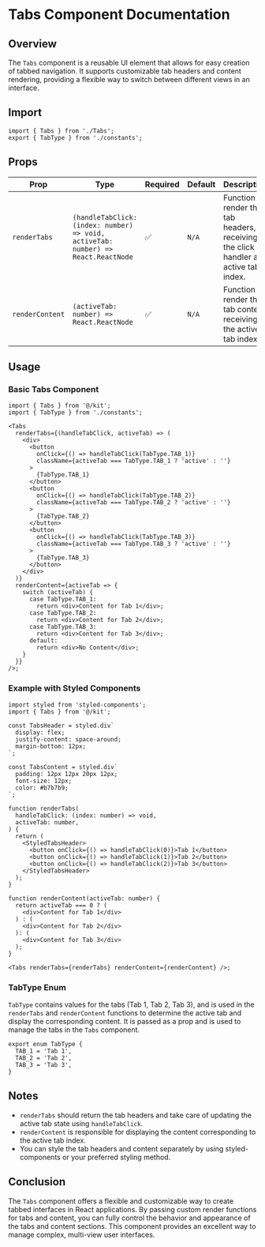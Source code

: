 # Tabs Component Documentation

## Overview

The `Tabs` component is a reusable UI element that allows for easy creation of tabbed navigation. It supports customizable tab headers and content rendering, providing a flexible way to switch between different views in an interface.

## Import

```tsx
import { Tabs } from './Tabs';
export { TabType } from './constants';
```

## Props

| Prop            | Type                                                                              | Required | Default | Description                                                                           |
| --------------- | --------------------------------------------------------------------------------- | -------- | ------- | ------------------------------------------------------------------------------------- |
| `renderTabs`    | `(handleTabClick: (index: number) => void, activeTab: number) => React.ReactNode` | ✅       | `N/A`   | Function to render the tab headers, receiving the click handler and active tab index. |
| `renderContent` | `(activeTab: number) => React.ReactNode`                                          | ✅       | `N/A`   | Function to render the tab content, receiving the active tab index.                   |

## Usage

### Basic Tabs Component

```tsx
import { Tabs } from '@/kit';
import { TabType } from './constants';

<Tabs
  renderTabs={(handleTabClick, activeTab) => (
    <div>
      <button
        onClick={() => handleTabClick(TabType.TAB_1)}
        className={activeTab === TabType.TAB_1 ? 'active' : ''}
      >
        {TabType.TAB_1}
      </button>
      <button
        onClick={() => handleTabClick(TabType.TAB_2)}
        className={activeTab === TabType.TAB_2 ? 'active' : ''}
      >
        {TabType.TAB_2}
      </button>
      <button
        onClick={() => handleTabClick(TabType.TAB_3)}
        className={activeTab === TabType.TAB_3 ? 'active' : ''}
      >
        {TabType.TAB_3}
      </button>
    </div>
  )}
  renderContent={activeTab => {
    switch (activeTab) {
      case TabType.TAB_1:
        return <div>Content for Tab 1</div>;
      case TabType.TAB_2:
        return <div>Content for Tab 2</div>;
      case TabType.TAB_3:
        return <div>Content for Tab 3</div>;
      default:
        return <div>No Content</div>;
    }
  }}
/>;
```

### Example with Styled Components

```tsx
import styled from 'styled-components';
import { Tabs } from '@/kit';

const TabsHeader = styled.div`
  display: flex;
  justify-content: space-around;
  margin-bottom: 12px;
`;

const TabsContent = styled.div`
  padding: 12px 12px 20px 12px;
  font-size: 12px;
  color: #b7b7b9;
`;

function renderTabs(
  handleTabClick: (index: number) => void,
  activeTab: number,
) {
  return (
    <StyledTabsHeader>
      <button onClick={() => handleTabClick(0)}>Tab 1</button>
      <button onClick={() => handleTabClick(1)}>Tab 2</button>
      <button onClick={() => handleTabClick(2)}>Tab 3</button>
    </StyledTabsHeader>
  );
}

function renderContent(activeTab: number) {
  return activeTab === 0 ? (
    <div>Content for Tab 1</div>
  ) : (
    <div>Content for Tab 2</div>
  ): (
    <div>Content for Tab 3</div>
  );
}

<Tabs renderTabs={renderTabs} renderContent={renderContent} />;
```

### TabType Enum

`TabType` contains values for the tabs (Tab 1, Tab 2, Tab 3), and is used in the `renderTabs` and `renderContent` functions to determine the active tab and display the corresponding content. It is passed as a prop and is used to manage the tabs in the `Tabs` component.

```tsx
export enum TabType {
  TAB_1 = 'Tab 1',
  TAB_2 = 'Tab 2',
  TAB_3 = 'Tab 3',
}
```

## Notes

- `renderTabs` should return the tab headers and take care of updating the active tab state using `handleTabClick`.
- `renderContent` is responsible for displaying the content corresponding to the active tab index.
- You can style the tab headers and content separately by using styled-components or your preferred styling method.

## Conclusion

The `Tabs` component offers a flexible and customizable way to create tabbed interfaces in React applications. By passing custom render functions for tabs and content, you can fully control the behavior and appearance of the tabs and content sections. This component provides an excellent way to manage complex, multi-view user interfaces.

